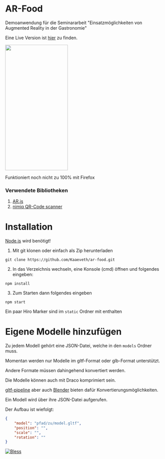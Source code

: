 # AR-Food
Demoanwendung für die Seminararbeit "Einsatzmöglichkeiten von Augmented Reality in der Gastronomie"

Eine Live Version ist [hier](https://bofloos.de/ar-food/about) zu finden.

<img src="https://bofloos.de/static/img/demo_beispiel.png" width="200" height="400" />

Funktioniert noch nicht zu 100% mit Firefox

### Verwendete Bibliotheken

1. [AR.js](https://github.com/jeromeetienne/AR.js)
2. [nimiq QR-Code scanner](https://github.com/nimiq/qr-scanner)

# Installation

[Node.js](https://nodejs.org/en/download/) wird benötigt!

1. Mit git klonen oder einfach als Zip herunterladen

```
git clone https://github.com/Kaaeveth/ar-food.git
```

2. In das Verzeichnis wechseln, eine Konsole (cmd) öffnen und folgendes eingeben:

```
npm install
```

3. Zum Starten dann folgendes eingeben

```
npm start
```

Ein paar Hiro Marker sind im `static` Ordner mit enthalten

# Eigene Modelle hinzufügen

Zu jedem Modell gehört eine JSON-Datei, welche in den `models` Ordner muss.

Momentan werden nur Modelle im gltf-Format oder glb-Format unterstützt.

Andere Formate müssen dahingehend konvertiert werden.

Die Modelle können auch mit Draco komprimiert sein.

[gltf-pipeline](https://github.com/AnalyticalGraphicsInc/gltf-pipeline) aber auch [Blender](https://www.blender.org) bieten dafür Konvertierungsmöglichkeiten.

Ein Modell wird über ihre JSON-Datei aufgerufen.

Der Aufbau ist wiefolgt:

```json
{
    "model": "pfad/zu/model.gltf",
    "position": "",
    "scale": "",
    "rotation": ""
}
```

[![Bless](https://cdn.rawgit.com/LunaGao/BlessYourCodeTag/master/tags/alpaca.svg)](http://lunagao.github.io/BlessYourCodeTag/)
